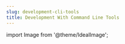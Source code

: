 ```yaml
---
slug: development-cli-tools
title: Development With Command Line Tools
---
```

import Image from '@theme/IdealImage';
